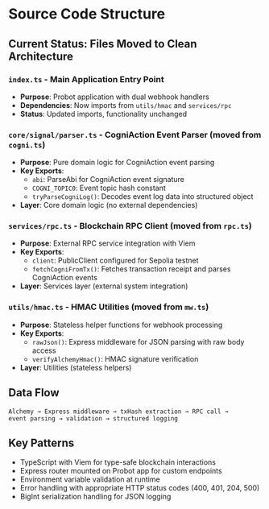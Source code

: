 # Source Code Structure

## Current Status: Files Moved to Clean Architecture

### `index.ts` - Main Application Entry Point  
- **Purpose**: Probot application with dual webhook handlers
- **Dependencies**: Now imports from `utils/hmac` and `services/rpc`
- **Status**: Updated imports, functionality unchanged

### `core/signal/parser.ts` - CogniAction Event Parser (moved from `cogni.ts`)
- **Purpose**: Pure domain logic for CogniAction event parsing
- **Key Exports**:
  - `abi`: ParseAbi for CogniAction event signature  
  - `COGNI_TOPIC0`: Event topic hash constant
  - `tryParseCogniLog()`: Decodes event log data into structured object
- **Layer**: Core domain logic (no external dependencies)

### `services/rpc.ts` - Blockchain RPC Client (moved from `rpc.ts`)
- **Purpose**: External RPC service integration with Viem
- **Key Exports**:
  - `client`: PublicClient configured for Sepolia testnet
  - `fetchCogniFromTx()`: Fetches transaction receipt and parses CogniAction events
- **Layer**: Services layer (external system integration)

### `utils/hmac.ts` - HMAC Utilities (moved from `mw.ts`)
- **Purpose**: Stateless helper functions for webhook processing
- **Key Exports**:
  - `rawJson()`: Express middleware for JSON parsing with raw body access
  - `verifyAlchemyHmac()`: HMAC signature verification
- **Layer**: Utilities (stateless helpers)

## Data Flow
```
Alchemy → Express middleware → txHash extraction → RPC call → 
event parsing → validation → structured logging
```

## Key Patterns
- TypeScript with Viem for type-safe blockchain interactions
- Express router mounted on Probot app for custom endpoints  
- Environment variable validation at runtime
- Error handling with appropriate HTTP status codes (400, 401, 204, 500)
- BigInt serialization handling for JSON logging